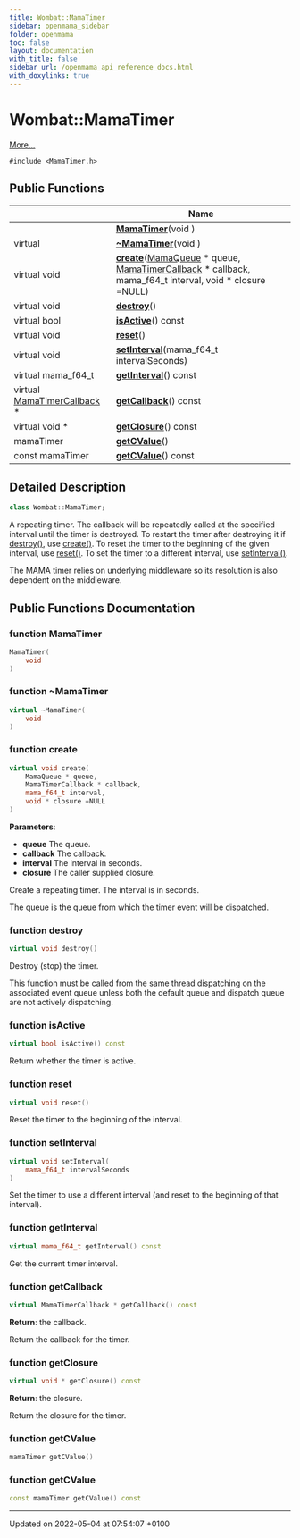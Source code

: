 ```yaml
---
title: Wombat::MamaTimer
sidebar: openmama_sidebar
folder: openmama
toc: false
layout: documentation
with_title: false
sidebar_url: /openmama_api_reference_docs.html
with_doxylinks: true
---
```


# Wombat::MamaTimer



 [More...](#detailed-description)


`#include <MamaTimer.h>`

## Public Functions

|                | Name           |
| -------------- | -------------- |
| | **[MamaTimer](classWombat_1_1MamaTimer.html#function-mamatimer)**(void ) |
| virtual | **[~MamaTimer](classWombat_1_1MamaTimer.html#function-~mamatimer)**(void ) |
| virtual void | **[create](classWombat_1_1MamaTimer.html#function-create)**([MamaQueue](classWombat_1_1MamaQueue.html) * queue, [MamaTimerCallback](classWombat_1_1MamaTimerCallback.html) * callback, mama_f64_t interval, void * closure =NULL) |
| virtual void | **[destroy](classWombat_1_1MamaTimer.html#function-destroy)**() |
| virtual bool | **[isActive](classWombat_1_1MamaTimer.html#function-isactive)**() const |
| virtual void | **[reset](classWombat_1_1MamaTimer.html#function-reset)**() |
| virtual void | **[setInterval](classWombat_1_1MamaTimer.html#function-setinterval)**(mama_f64_t intervalSeconds) |
| virtual mama_f64_t | **[getInterval](classWombat_1_1MamaTimer.html#function-getinterval)**() const |
| virtual [MamaTimerCallback](classWombat_1_1MamaTimerCallback.html) * | **[getCallback](classWombat_1_1MamaTimer.html#function-getcallback)**() const |
| virtual void * | **[getClosure](classWombat_1_1MamaTimer.html#function-getclosure)**() const |
| mamaTimer | **[getCValue](classWombat_1_1MamaTimer.html#function-getcvalue)**() |
| const mamaTimer | **[getCValue](classWombat_1_1MamaTimer.html#function-getcvalue)**() const |

## Detailed Description

```cpp
class Wombat::MamaTimer;
```


A repeating timer. The callback will be repeatedly called at the specified interval until the timer is destroyed. To restart the timer after destroying it if [destroy()](classWombat_1_1MamaTimer.html#function-destroy), use [create()](classWombat_1_1MamaTimer.html#function-create). To reset the timer to the beginning of the given interval, use [reset()](classWombat_1_1MamaTimer.html#function-reset). To set the timer to a different interval, use [setInterval()](classWombat_1_1MamaTimer.html#function-setinterval).

The MAMA timer relies on underlying middleware so its resolution is also dependent on the middleware. 

## Public Functions Documentation

### function MamaTimer

```cpp
MamaTimer(
    void 
)
```


### function ~MamaTimer

```cpp
virtual ~MamaTimer(
    void 
)
```


### function create

```cpp
virtual void create(
    MamaQueue * queue,
    MamaTimerCallback * callback,
    mama_f64_t interval,
    void * closure =NULL
)
```


**Parameters**: 

  * **queue** The queue. 
  * **callback** The callback. 
  * **interval** The interval in seconds. 
  * **closure** The caller supplied closure. 


Create a repeating timer. The interval is in seconds.

The queue is the queue from which the timer event will be dispatched.


### function destroy

```cpp
virtual void destroy()
```


Destroy (stop) the timer. 

 This function must be called from the same thread dispatching on the associated event queue unless both the default queue and dispatch queue are not actively dispatching. 


### function isActive

```cpp
virtual bool isActive() const
```


Return whether the timer is active. 


### function reset

```cpp
virtual void reset()
```


Reset the timer to the beginning of the interval. 


### function setInterval

```cpp
virtual void setInterval(
    mama_f64_t intervalSeconds
)
```


Set the timer to use a different interval (and reset to the beginning of that interval). 


### function getInterval

```cpp
virtual mama_f64_t getInterval() const
```


Get the current timer interval. 


### function getCallback

```cpp
virtual MamaTimerCallback * getCallback() const
```


**Return**: the callback. 

Return the callback for the timer.


### function getClosure

```cpp
virtual void * getClosure() const
```


**Return**: the closure. 

Return the closure for the timer.


### function getCValue

```cpp
mamaTimer getCValue()
```


### function getCValue

```cpp
const mamaTimer getCValue() const
```


-------------------------------

Updated on 2022-05-04 at 07:54:07 +0100
